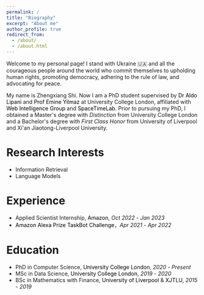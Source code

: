 ```yaml
---
permalink: /
title: "Biography"
excerpt: "About me"
author_profile: true
redirect_from: 
  - /about/
  - /about.html
---
```


<head>
<style>
a:link {
  text-decoration: none;
}

a:visited {
  text-decoration: none;
}

a:hover {
  text-decoration: underline;
}

a:active {
  text-decoration: underline;
}
</style>
</head>

<!-- ------ -->
Welcome to my personal page! I stand with Ukraine :ukraine: and all the courageous people around the world who commit themselves to upholding human rights, promoting democracy, adhering to the rule of law, and advocating for peace.

My name is Zhengxiang Shi. Now I am a PhD student supervised by <a href="https://aldolipani.com" style="color: black;">Dr Aldo Lipani</a> and <a href="https://sites.google.com/site/emineyilmaz/" style="color: black;">Prof Emine Yilmaz</a> at University College London, affiliated with <a href="http://wi.cs.ucl.ac.uk" style="color: black;">Web Intelligence Group</a> and <a href="https://www.ucl.ac.uk/civil-environmental-geomatic-engineering/research/groups-centres-and-sections/spacetimelab" style="color: black;">SpaceTimeLab</a>. Prior to pursuing my PhD, I obtained a Master's degree with *Distinction* from University College London and a Bachelor's degree with *First Class Honor* from University of Liverpool and Xi'an Jiaotong-Liverpool University. 
<!-- I am also a Chartered Financial Analyst (CFA) Level II candidate with rich internship experience in financial industries. -->

<!-- My research interests lie in the area of machine learning, particularly in spatial reasoning over texts and conversational systems. Besides that, I am also working on the [2021 Amazon Alexa Prize TaskBot Challenge](https://www.amazon.science/academic-engagements/ten-university-teams-selected-to-participate-in-alexa-prize-taskbot-challenge) with [UCL Condita Team](http://wi.cs.ucl.ac.uk/index.php/2021/08/14/the-ucl-condita-team-selected-for-the-2021-alexa-prize-taskbot-challenge/). -->

<!-- I focus on improving common-sense reasoning in conversational agents by equipping them with abilities to infer and understand spatial relations in natural language. -->

Research Interests
======
- Information Retrieval
- Language Models

Experience
======
- Applied Scientist Internship, <a href="https://www.amazon.science/author/zhengxiang-shi" style="color:black">Amazon</a>, *Oct 2022* - *Jan 2023*
- <a href="https://www.amazon.science/academic-engagements/ten-university-teams-selected-to-participate-in-alexa-prize-taskbot-challenge" style="color:black">Amazon Alexa Prize TaskBot Challenge</a>，*Apr 2021* - *Apr 2022*
<!-- - Alexa Prize TaskBot Challenge, <a href="https://www.amazon.science/academic-engagements/ten-university-teams-selected-to-participate-in-alexa-prize-taskbot-challenge" style="color:black">Amazon Alexa Prize TaskBot Challenge</a>, *May 2021 - May 2022* -->

Education
======
- PhD in Computer Science, <a href="http://ucl.ac.uk/" style="color:black">University College London</a>, *2020* - *Present* 
- MSc in Data Science, <a href="http://ucl.ac.uk/" style="color:black">University College London</a>, *2019* - *2020* 
- BSc in Mathematics with Finance, <a href="https://www.liverpool.ac.uk/" style="color:black">University of Liverpool</a> & <a href="https://www.xjtlu.edu.cn/en/" style="color:black">XJTLU</a>, *2015* - *2019* 
  
<!-- - BSc in Mathematics with Finance, Xi'an Jiaotong-Liverpool University, *2015* - *2017*  -->
<!-- :mortar_board:   -->

<!-- * Fall 2015: Research Assistant
  * Github University
  * Duties included: Merging pull requests
  * Supervisor: Professor Hub -->


<!-- **Markdown generator**



<!-- 
<div id="education">
<div class="namecard">
<table style="border-collapse: collapse; border: none;">

    <tr style="border:none; line-height:1.0">
    <td style="border: none;" width="2%"></td>
    <td class="logo-img-td" style="border: none;" width="8%"> <a href="https://www.ucl.ac.uk/"><img src="images/ucl.png" width="100%" align="right" /></a> </td>
    <td class="logo-txt-td" style="border: none;" width="80%"> 
        <p style="line-height:1.5">
          <span style="font-size:8pt"></span><br />
          <span style="font-weight:bold; color:black; font-size:12pt">Univeristy College London</span><br />
          <span style="font-weight:400; color:black; font-size:12pt">PhD in Computer Science</span><br />
          <span style="font-weight:400; color:black; font-size:12pt">2020 - Present</span>
        </p>
    </td>
    </tr>

    <tr style="border: none;">
    <td style="border: none;" width="2%"></td>
    <td class="logo-img-td" style="border: none;" width="8%"> <a href="https://www.ucl.ac.uk/"><img src="images/ucl.png" width="100%" /></a> </td>
    <td class="logo-txt-td" style="border: none;" width="80%">
        <p style="line-height:1.5">
          <span style="font-size:8pt"></span><br />
          <span style="font-weight:bold; color:black; font-size:12pt">Univeristy College London</span><br />
          <span style="font-weight:400; color:black; font-size:12pt">MSc in Data Science</span><br />
          <span style="font-weight:400; color:black; font-size:12pt">2019 - 2020</span>
        </p>
    </td>
    </tr>

    <tr style="border: none;">
    <td style="border: none;" width="2%"></td>
    <td class="logo-img-td" style="border: none;" width="8%"> <a href="https://www.liverpool.ac.uk/"><img src="images/uol.png" width="100%" /></a> </td>
    <td class="logo-txt-td" style="border: none;" width="80%"> 
        University of Liverpool & XJTLU <br />
        BSc in Mathematics with Finance <br />
        2015 - 2019
    </td>
    </tr>

</table>
</div>
</div> -->


